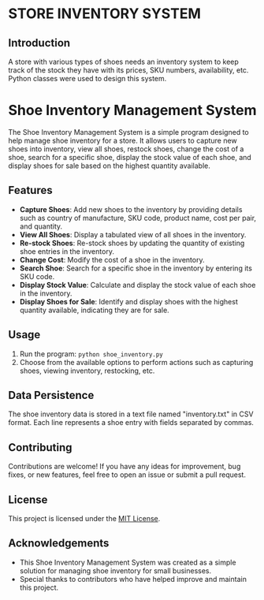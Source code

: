 # STORE INVENTORY SYSTEM
## Introduction

A store with various types of shoes needs an inventory system to keep track of the stock they have with its prices, SKU numbers, availability, etc.
Python classes were used to design this system.

# Shoe Inventory Management System

The Shoe Inventory Management System is a simple program designed to help manage shoe inventory for a store. It allows users to capture new shoes into inventory, view all shoes, restock shoes, change the cost of a shoe, search for a specific shoe, display the stock value of each shoe, and display shoes for sale based on the highest quantity available.

## Features

- **Capture Shoes**: Add new shoes to the inventory by providing details such as country of manufacture, SKU code, product name, cost per pair, and quantity.
- **View All Shoes**: Display a tabulated view of all shoes in the inventory.
- **Re-stock Shoes**: Re-stock shoes by updating the quantity of existing shoe entries in the inventory.
- **Change Cost**: Modify the cost of a shoe in the inventory.
- **Search Shoe**: Search for a specific shoe in the inventory by entering its SKU code.
- **Display Stock Value**: Calculate and display the stock value of each shoe in the inventory.
- **Display Shoes for Sale**: Identify and display shoes with the highest quantity available, indicating they are for sale.

## Usage

1. Run the program:
```python shoe_inventory.py```
2. Choose from the available options to perform actions such as capturing shoes, viewing inventory, restocking, etc.

## Data Persistence

The shoe inventory data is stored in a text file named "inventory.txt" in CSV format. Each line represents a shoe entry with fields separated by commas.

## Contributing

Contributions are welcome! If you have any ideas for improvement, bug fixes, or new features, feel free to open an issue or submit a pull request.

## License

This project is licensed under the [MIT License](LICENSE).

## Acknowledgements

- This Shoe Inventory Management System was created as a simple solution for managing shoe inventory for small businesses.
- Special thanks to contributors who have helped improve and maintain this project.
